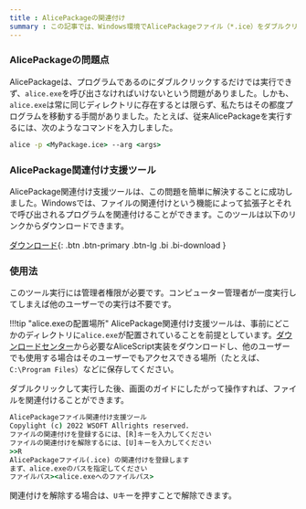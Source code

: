 ```yaml
---
title : AlicePackageの関連付け
summary : この記事では、Windows環境でAlicePackageファイル（*.ice）をダブルクリックで実行できるようにする方法を説明します。
---
```

### AlicePackageの問題点
AlicePackageは、プログラムであるのにダブルクリックするだけでは実行できず、`alice.exe`を呼び出さなければいけないという問題がありました。しかも、`alice.exe`は常に同じディレクトリに存在するとは限らず、私たちはその都度プログラムを移動する手間がありました。たとえば、従来AlicePackageを実行するには、次のようなコマンドを入力しました。

```cmd title="コマンドプロンプト"
alice -p <MyPackage.ice> --arg <args>
```

### AlicePackage関連付け支援ツール
AlicePackage関連付け支援ツールは、この問題を簡単に解決することに成功しました。Windowsでは、ファイルの関連付けという機能によって拡張子とそれで呼び出されるプログラムを関連付けることができます。このツールは以下のリンクからダウンロードできます。

[ ダウンロード](https://download.wsoft.ws/WS00143){: .btn .btn-primary .btn-lg .bi .bi-download }

### 使用法
このツール実行には管理者権限が必要です。コンピューター管理者が一度実行してしまえば他のユーザーでの実行は不要です。

!!!tip "alice.exeの配置場所"
    AlicePackage関連付け支援ツールは、事前にどこかのディレクトリに`alice.exe`が配置されていることを前提としています。[ダウンロードセンター](https://download.wsoft.ws/AliceScript)から必要なAliceScript実装をダウンロードし、他のユーザーでも使用する場合はそのユーザーでもアクセスできる場所（たとえば、`C:\Program Files`）などに保存してください。

ダブルクリックして実行した後、画面のガイドにしたがって操作すれば、ファイルを関連付けることができます。

```cmd title="RegistAliceCMD.exe"
AlicePackageファイル関連付け支援ツール
Copylight (c) 2022 WSOFT Allrights reserved.
ファイルの関連付けを登録するには、[R]キーを入力してください
ファイルの関連付けを解除するには、[U]キーを入力してください
>>R
AlicePackageファイル(.ice) の関連付けを登録します
まず、alice.exeのパスを指定してください
ファイルパス><alice.exeへのファイルパス>
```

関連付けを解除する場合は、`U`キーを押すことで解除できます。